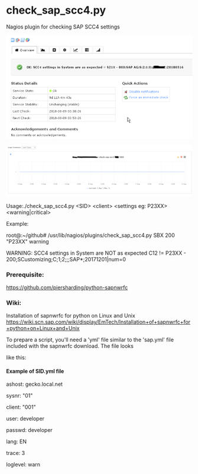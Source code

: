 # check_sap_scc4.py
Nagios plugin for checking SAP SCC4 settings

![](/images/check_sap_scc42.png)

![](/images/check_sap_scc4.png)


Usage:./check_sap_scc4.py \<SID\> \<client\> \<settings eg: P23XX\> \<warning|critical\>

Example:

root@:~/github# /usr/lib/nagios/plugins/check_sap_scc4.py SBX 200 "P23XX" warning

WARNING: SCC4 settings in System are NOT as expected C12   != P23XX - 200;SCustomizing;C;1;2;;;SAP*;20171201|num=0


                                                                      
### Prerequisite:
https://github.com/piersharding/python-sapnwrfc

### Wiki:
Installation of sapnwrfc for python on Linux and Unix
https://wiki.scn.sap.com/wiki/display/EmTech/Installation+of+sapnwrfc+for+python+on+Linux+and+Unix






To prepare a script, you'll need a 'yml' file similar to the 'sap.yml' file included with the sapnwrfc download. The file looks 

like this:
#### Example of SID.yml file

ashost: gecko.local.net

sysnr: "01"

client: "001"

user: developer

passwd: developer

lang: EN

trace: 3

loglevel: warn
